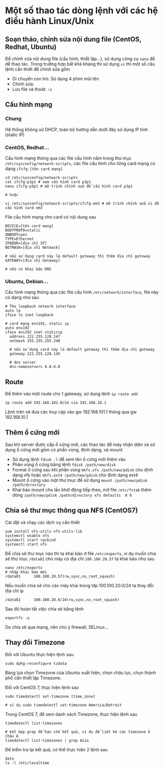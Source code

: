 # Một số thao tác dòng lệnh với các hệ điều hành Linux/Unix

## Soạn thảo, chỉnh sửa nội dung file (CentOS, Redhat, Ubuntu)

Để chỉnh sửa nội dung file (cấu hình, thiết lập...), sử dụng công cụ ``nano`` để dễ thao tác.
Trong trường hợp bất khả kháng thì sử dụng ``vi`` thì một số câu lệnh cần thiết để chỉnh sửa gồm

 - Di chuyển con trỏ: Sử dụng 4 phím mũi tên
 - Chỉnh sửa:
 - Lưu file và thoát: ``:x``
 
## Cấu hình mạng

### Chung

Hệ thống không sử DHCP, toàn bộ hướng dẫn dưới đây sử dụng IP tĩnh (static IP)

### CentOS, Redhat...
 
Cấu hình mạng thông qua các file cấu hình nằm trong thư mục ``/etc/sysconfig/network-scripts``,
các file cấu hình cho từng card mạng có dạng ``ifcfg-[tên card mạng]``

    cd /etc/sysconfig/network-scripts
    cat ifcfg-p3p1 # xem cấu hình card p3p1
    nano ifcfg-p3p1 # mở trình chỉnh sửa để cấu hình card p3p1
    
    # hoặc
    
    vi /etc/sysconfig/network-scripts/ifcfg-em3 # mở trình chỉnh sửa vi để cấu hình card em3

File cấu hình mạng cho card có nội dung sau

    DEVICE=[tên card mạng]
    BOOTPROTO=static
    ONBOOT=yes
    TYPE=Ethernet
    IPADDR=[địa chỉ IP]
    NETMASK=[địa chỉ Netmask]
    
    # nếu sử dụng card này là default gateway thì thêm địa chỉ gateway
    GATEWAY=[địa chỉ Gateway]
    
    # nếu có khai báo DNS

### Ubuntu, Debian...

Cấu hình mạng thông qua các file cấu hình  ``/etc/network/interface``, file này có dạng như sau

    # The loopback network interface
    auto lo
    iface lo inet loopback

    # card mạng ens192, static ip
    auto ens192
    iface ens192 inet staticip
      address 222.255.128.147
      netmask 255.255.255.240
      
      # nếu sử dụng card này là default gateway thì thêm địa chỉ gateway
      gateway 222.255.128.145
      
      # dns server
      dns-nameservers 8.8.8.8

## Route

Để thêm vào một route cho 1 gateway, sử dụng lệnh ``ip route add``

    ip route add 192.168.101.0/24 via 192.168.10.1
    
Lệnh trên sẽ đưa các truy cập vào gw 192.168.101.1 thông qua gw 192.168.10.1

## Thêm ổ cứng mới

Sau khi server được cấp ổ cứng mới, các thao tác để máy nhận diện và sử dụng ổ cứng mới gồm có phần vùng, định dạng, và mount

 - Sử dụng lệnh ``fdisk -l`` để xem tên ổ cứng mới thêm vào
 - Phân vùng ổ cứng bằng lệnh ``fdisk /path/new/disk``
 - Format ổ cứng sau khi phân vùng ``mkfs.xfs /path/new/pdisk`` cho định dạng xfs hoặc ``mkfs.ext4 /path/new/pdisk`` cho định dạng ext4
 - Mount ổ cứng vào một thư mục để sử dụng ``mount /path/new/pdisk /path/directory``
 - Khai báo mount cho lần khởi động tiếp theo, mở file ``/etc/fstab`` thêm dòng ``/path/new/pdisk /path/directory xfs defaults  0 0``
   
## Chia sẻ thư mục thông qua NFS (CentOS7)

Cài đặt và chạy các dịch vụ cần thiết

    yum install nfs-utils nfs-utils-lib
    systemctl enable nfs 
    systemctl start rpcbind
    systemctl start nfs
    
Để chia sẽ thư mục nào thì ta khai báo ở file ``/etc/exports``, ví dụ muốn chia sẽ thư mục ``/data01`` cho máy có địa chỉ ``100.100.20.57`` ta khai báo như sau

    nano /etc/exports
    # nhập khai báo mới
    /data01      100.100.20.57(rw,sync,no_root_squash)

Nếu muốn chia sẽ cho các máy khai trong lớp 100.100.20.0/24 ta thay đổi địa chỉ ip

    /data01      100.100.20.0/24(rw,sync,no_root_squash)

Sau đó hoàn tất việc chia sẽ bằng lệnh

    exportfs -a
    
Do chia sẽ qua mạng, nên chú ý firewall, SELinux... 

## Thay đổi Timezone

Đối với Ubuntu thực hiện lệnh sau

    sudo dpkg-reconfigure tzdata

Bảng lựa chọn Timezone của Ubuntu xuất hiện, chọn châu lục, chọn thành phố cần thiết lập Timezone.

Đối với CentOS 7, thực hiện lệnh sau

    sudo timedatectl set-timezone [time_zone]
    
    # ví dụ sudo timedatectl set-timezone America/Detroit

Trong CentOS 7, để xem danh sách Timezone, thực hiện lệnh sau

    timedatectl list-timezones
    
    # kết hợp grep để hạn chế kết quả, ví dụ để liệt kê các timezone ở Châu Á
    timedatectl list-timezones | grep Asia

Để kiểm tra lại kết quả, có thể thực hiện 2 lệnh sau

    date
    ls -l /etc/localtime
